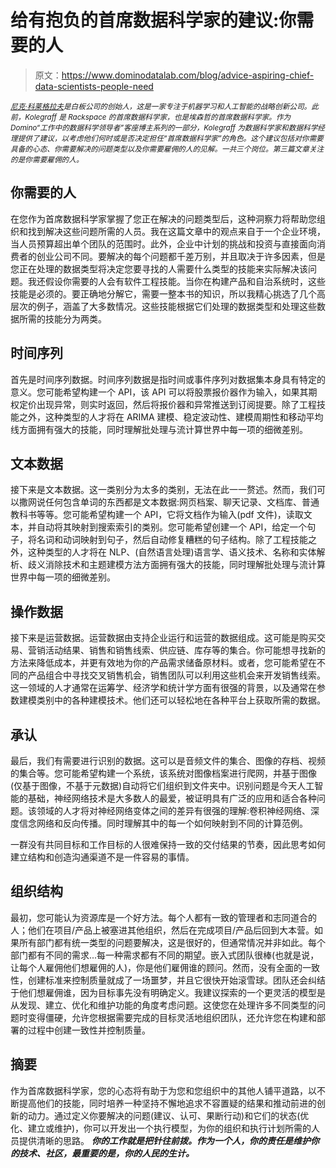 # 给有抱负的首席数据科学家的建议:你需要的人

> 原文：<https://www.dominodatalab.com/blog/advice-aspiring-chief-data-scientists-people-need>

*<small>[尼克·科莱格拉夫](https://www.linkedin.com/in/nickkolegraff/)是白板公司的创始人，这是一家专注于机器学习和人工智能的战略创新公司。此前，Kolegraff 是 Rackspace 的首席数据科学家，也是埃森哲的首席数据科学家。作为 Domino“工作中的数据科学领导者”客座博主系列的一部分，Kolegraff 为数据科学家和数据科学经理提供了建议，以考虑他们何时或是否决定担任“首席数据科学家”的角色。这个建议包括对你需要具备的心态、你需要解决的问题类型以及你需要雇佣的人的见解。一共三个岗位。第三篇文章关注的是你需要雇佣的人。</small>*

## 你需要的人

在您作为首席数据科学家掌握了您正在解决的问题类型后，这种洞察力将帮助您组织和找到解决这些问题所需的人员。我在这篇文章中的观点来自于一个企业环境，当人员预算超出单个团队的范围时。此外，企业中计划的挑战和投资与直接面向消费者的创业公司不同。要解决的每个问题都千差万别，并且取决于许多因素，但是您正在处理的数据类型将决定您要寻找的人需要什么类型的技能来实际解决该问题。我还假设你需要的人会有软件工程技能。当你在构建产品和自治系统时，这些技能是必须的。要正确地分解它，需要一整本书的知识，所以我精心挑选了几个高层次的例子，涵盖了大多数情况。这些技能根据它们处理的数据类型和处理这些数据所需的技能分为两类。

## 时间序列

首先是时间序列数据。时间序列数据是指时间或事件序列对数据集本身具有特定的意义。您可能希望构建一个 API，该 API 可以将股票报价器作为输入，如果其期权定价出现异常，则实时返回，然后将报价器和异常推送到订阅提要。除了工程技能之外，这种类型的人才将在 ARIMA 建模、稳定波动性、建模周期性和移动平均线方面拥有强大的技能，同时理解批处理与流计算世界中每一项的细微差别。

## 文本数据

接下来是文本数据。这一类别分为太多的类别，无法在此一一赘述。然而，我们可以撒网说任何包含单词的东西都是文本数据:网页档案、聊天记录、文档库、普通教科书等等。您可能希望构建一个 API，它将文档作为输入(pdf 文件)，读取文本，并自动将其映射到搜索索引的类别。您可能希望创建一个 API，给定一个句子，将名词和动词映射到句子，然后自动修复糟糕的句子结构。除了工程技能之外，这种类型的人才将在 NLP、(自然语言处理)语言学、语义技术、名称和实体解析、歧义消除技术和主题建模方法方面拥有强大的技能，同时理解批处理与流计算世界中每一项的细微差别。

## 操作数据

接下来是运营数据。运营数据由支持企业运行和运营的数据组成。这可能是购买交易、营销活动结果、销售和销售线索、供应链、库存等的集合。你可能想寻找新的方法来降低成本，并更有效地为你的产品需求储备原材料。或者，您可能希望在不同的产品组合中寻找交叉销售机会，销售团队可以利用这些机会来开发销售线索。这一领域的人才通常在运筹学、经济学和统计学方面有很强的背景，以及通常在参数建模类别中的各种建模技术。他们还可以轻松地在各种平台上获取所需的数据。

## 承认

最后，我们有需要进行识别的数据。这可以是音频文件的集合、图像的存档、视频的集合等。您可能希望构建一个系统，该系统对图像档案进行爬网，并基于图像(仅基于图像，不基于元数据)自动将它们组织到文件夹中。识别问题是今天人工智能的基础，神经网络技术是大多数人的最爱，被证明具有广泛的应用和适合各种问题。该领域的人才将对神经网络变体之间的差异有很强的理解:卷积神经网络、深度信念网络和反向传播。同时理解其中的每一个如何映射到不同的计算范例。

一群没有共同目标和工作目标的人很难保持一致的交付结果的节奏，因此思考如何建立结构和创造沟通渠道不是一件容易的事情。

## 组织结构

最初，您可能认为资源库是一个好方法。每个人都有一致的管理者和志同道合的人；他们在项目/产品上被塞进其他组织，然后在完成项目/产品后回到大本营。如果所有部门都有统一类型的问题要解决，这是很好的，但通常情况并非如此。每个部门都有不同的需求...每一种需求都有不同的期望。嵌入式团队很棒(也就是说，让每个人雇佣他们想雇佣的人)，你是他们雇佣谁的顾问。然而，没有全面的一致性，创建标准来控制质量就成了一场噩梦，并且它很快开始滚雪球。团队还会纠结于他们想雇佣谁，因为目标事先没有明确定义。我建议探索的一个更灵活的模型是从发现、建立、优化和维护功能的角度考虑问题。这使您在处理许多不同类型的问题时变得僵硬，允许您根据需要完成的目标灵活地组织团队，还允许您在构建和部署的过程中创建一致性并控制质量。

## 摘要

作为首席数据科学家，您的心态将有助于为您和您组织中的其他人铺平道路，以不断提高他们的技能，同时培养一种坚持不懈地追求不容置疑的结果和推动前进的创新的动力。通过定义你要解决的问题(建议、认可、果断行动)和它们的状态(优化、建立或维护)，你可以开发出一个执行模型，为你的组织和执行计划所需的人员提供清晰的思路。 ***你的工作就是把针往前拨。作为一个人，你的责任是维护你的技术、社区，最重要的是，你的人民的生计。***